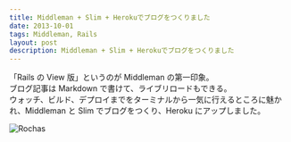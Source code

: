 ```yaml
---
title: Middleman + Slim + Herokuでブログをつくりました
date: 2013-10-01
tags: Middleman, Rails
layout: post
description: Middleman + Slim + Herokuでブログをつくりました
---
```

「Rails の View 版」というのが Middleman の第一印象。  
ブログ記事は Markdown で書けて、ライブリロードもできる。  
ウォッチ、ビルド、デプロイまでをターミナルから一気に行えるところに魅かれ、Middleman と Slim でブログをつくり、Heroku にアップしました。

![Rochas](images/rochas.jpg "Rochas")
